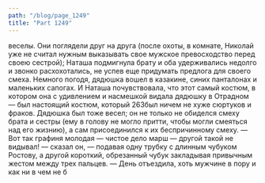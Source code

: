```yaml
---
path: "/blog/page_1249"
title: "Part 1249"
---
```


 веселы. Они поглядели друг на друга (после охоты, в комнате, Николай уже не считал нужным выказывать свое мужское превосходство перед своею сестрой); Наташа подмигнула брату и оба удерживались недолго и звонко расхохотались, не успев еще придумать предлога для своего смеха.
Немного погодя, дядюшка вошел в казакине, синих панталонах и маленьких сапогах. И Наташа почувствовала, что этот самый костюм, в котором она с удивлением и насмешкой видала дядюшку в Отрадном — был настоящий костюм, который 263был ничем не хуже сюртуков и фраков. Дядюшка был тоже весел; он не только не обиделся смеху брата и сестры (ему в голову не могло притти, чтобы могли смеяться над его жизнию), а сам присоединился к их беспричинному смеху.
— Вот так графиня молодая — чистое дело марш — другой такой не видывал! — сказал он, — подавая одну трубку с длинным чубуком Ростову, а другой короткий, обрезанный чубук закладывая привычным жестом между трех пальцев.
— День отъездила, хоть мужчине в пору и как ни в чем не б

